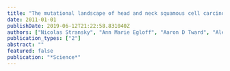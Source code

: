 ```yaml
---
title: "The mutational landscape of head and neck squamous cell carcinoma"
date: 2011-01-01
publishDate: 2019-06-12T21:22:58.831040Z
authors: ["Nicolas Stransky", "Ann Marie Egloff", "Aaron D Tward", "Aleksandar D Kostic", "Kristian Cibulskis", "Andrey Sivachenko", "Gregory V Kryukov", "Michael S Lawrence", "Carrie Sougnez", "Aaron McKenna", " others"]
publication_types: ["2"]
abstract: ""
featured: false
publication: "*Science*"
---
```


